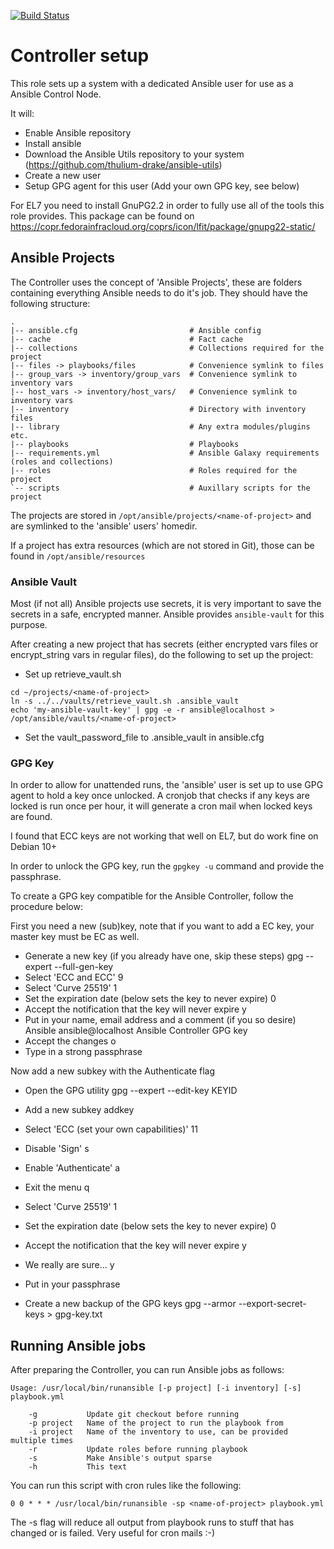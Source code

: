 [![Build Status](https://drone.element-networks.nl/api/badges/Ansible/role-ansible_controller/status.svg)](https://drone.element-networks.nl/Ansible/role-ansible_controller)
# Controller setup
This role sets up a system with a dedicated Ansible user for use as a Ansible Control Node.

It will:
* Enable Ansible repository
* Install ansible
* Download the Ansible Utils repository to your system (https://github.com/thulium-drake/ansible-utils)
* Create a new user
* Setup GPG agent for this user (Add your own GPG key, see below)

For EL7 you need to install GnuPG2.2 in order to fully use all of the tools this role provides. This package can
be found on https://copr.fedorainfracloud.org/coprs/icon/lfit/package/gnupg22-static/

## Ansible Projects
The Controller uses the concept of 'Ansible Projects', these are folders containing everything Ansible
needs to do it's job. They should have the following structure:

```
.
|-- ansible.cfg                         # Ansible config
|-- cache                               # Fact cache
|-- collections                         # Collections required for the project
|-- files -> playbooks/files            # Convenience symlink to files
|-- group_vars -> inventory/group_vars  # Convenience symlink to inventory vars
|-- host_vars -> inventory/host_vars/   # Convenience symlink to inventory vars
|-- inventory                           # Directory with inventory files
|-- library                             # Any extra modules/plugins etc.
|-- playbooks                           # Playbooks
|-- requirements.yml                    # Ansible Galaxy requirements (roles and collections)
|-- roles                               # Roles required for the project
`-- scripts                             # Auxillary scripts for the project
```

The projects are stored in ```/opt/ansible/projects/<name-of-project>``` and are symlinked to the 'ansible' users'
homedir.

If a project has extra resources (which are not stored in Git), those can be found in ```/opt/ansible/resources```

### Ansible Vault
Most (if not all) Ansible projects use secrets, it is very important to save the secrets in a safe, encrypted
manner. Ansible provides ```ansible-vault``` for this purpose.

After creating a new project that has secrets (either encrypted vars files or encrypt_string vars in regular files),
do the following to set up the project:

* Set up retrieve_vault.sh

```
cd ~/projects/<name-of-project>
ln -s ../../vaults/retrieve_vault.sh .ansible_vault
echo 'my-ansible-vault-key' | gpg -e -r ansible@localhost > /opt/ansible/vaults/<name-of-project>
```

* Set the vault_password_file to .ansible_vault in ansible.cfg

### GPG Key
In order to allow for unattended runs, the 'ansible' user is set up to use GPG agent to hold a key once unlocked.
A cronjob that checks if any keys are locked is run once per hour, it will generate a cron mail when locked keys
are found.

I found that ECC keys are not working that well on EL7, but do work fine on Debian 10+

In order to unlock the GPG key, run the ```gpgkey -u``` command and provide the passphrase.

To create a GPG key compatible for the Ansible Controller, follow the procedure below:

First you need a new (sub)key, note that if you want to add a EC key, your master key must be EC as well.

* Generate a new key (if you already have one, skip these steps)
 gpg --expert --full-gen-key
* Select 'ECC and ECC'
 9
* Select 'Curve 25519'
 1
* Set the expiration date (below sets the key to never expire)
 0
* Accept the notification that the key will never expire
 y
* Put in your name, email address and a comment (if you so desire)
 Ansible
 ansible@localhost
 Ansible Controller GPG key
* Accept the changes
 o
* Type in a strong passphrase

Now add a new subkey with the Authenticate flag

* Open the GPG utility
 gpg --expert --edit-key KEYID
* Add a new subkey
 addkey
* Select 'ECC (set your own capabilities)'
 11
* Disable 'Sign'
 s
* Enable 'Authenticate'
 a
* Exit the menu
 q
* Select 'Curve 25519'
 1
* Set the expiration date (below sets the key to never expire)
 0
* Accept the notification that the key will never expire
 y
* We really are sure...
 y
* Put in your passphrase

* Create a new backup of the GPG keys
 gpg --armor --export-secret-keys > gpg-key.txt


## Running Ansible jobs
After preparing the Controller, you can run Ansible jobs as follows:

```
Usage: /usr/local/bin/runansible [-p project] [-i inventory] [-s] playbook.yml

    -g           Update git checkout before running
    -p project   Name of the project to run the playbook from
    -i project   Name of the inventory to use, can be provided multiple times
    -r           Update roles before running playbook
    -s           Make Ansible's output sparse
    -h           This text
```

You can run this script with cron rules like the following:
```
0 0 * * * /usr/local/bin/runansible -sp <name-of-project> playbook.yml
```

The -s flag will reduce all output from playbook runs to stuff that has changed or is failed. Very useful for cron mails :-)
